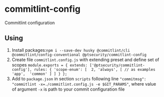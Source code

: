 # commitlint-config
Commitlint configuration

## Using
1. Install packages:`npm i --save-dev husky @commitlint/cli @commitlint/config-conventional @ptsecurity/commitlint-config`
2. Create file `commitlint.config.js` with extending preset and define set of scopes
`module.exports = {
    extends: ['@ptsecurity/commitlint-config'],
     rules: {
         'scope-enum': [ 
            2,
            'always',
            [
                // as examples
                'app', 
                'common'
            ]
        ]
     }
};`
3. Add to `package.json` in section `scripts` following line `"commitmsg": "commitlint -x=./commitlint.config.js -e $GIT_PARAMS"`, where value of argument `-x` is path to your commit configuration file